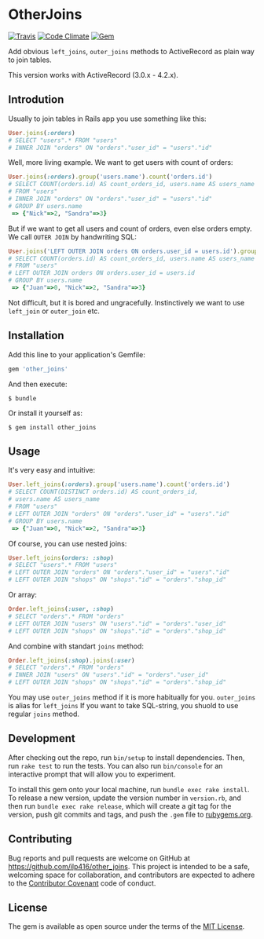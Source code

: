 # OtherJoins

[![Travis](https://img.shields.io/travis/ilp416/other_joins.svg)](https://travis-ci.org/ilp416/other_joins)
[![Code Climate](https://img.shields.io/codeclimate/github/ilp416/other_joins.svg)](https://codeclimate.com/github/ilp416/other_joins/coverage)
[![Gem](https://img.shields.io/gem/v/other_joins.svg)](https://rubygems.org/gems/other_joins)

Add obvious `left_joins`, `outer_joins` methods to ActiveRecord as plain way to join tables.

This version works with ActiveRecord (3.0.x - 4.2.x).

## Introdution
Usually to join tables in Rails app you use something like this:
```ruby
User.joins(:orders)
# SELECT "users".* FROM "users"
# INNER JOIN "orders" ON "orders"."user_id" = "users"."id"
```
Well, more living example. We want to get users with count of orders:
```ruby
User.joins(:orders).group('users.name').count('orders.id')
# SELECT COUNT(orders.id) AS count_orders_id, users.name AS users_name
# FROM "users"
# INNER JOIN "orders" ON "orders"."user_id" = "users"."id"
# GROUP BY users.name
 => {"Nick"=>2, "Sandra"=>3}
```
But if we want to get all users and count of orders, even else orders empty. We call `OUTER JOIN` by handwriting SQL: 
```ruby
User.joins('LEFT OUTER JOIN orders ON orders.user_id = users.id').group('users.name').count('orders.id')
# SELECT COUNT(orders.id) AS count_orders_id, users.name AS users_name
# FROM "users"
# LEFT OUTER JOIN orders ON orders.user_id = users.id
# GROUP BY users.name
 => {"Juan"=>0, "Nick"=>2, "Sandra"=>3}
 ```
Not difficult, but it is bored and ungracefully. Instinctively we want to use `left_join` or `outer_join` etc.


## Installation

Add this line to your application's Gemfile:
```ruby
gem 'other_joins'
```
And then execute:

    $ bundle

Or install it yourself as:

    $ gem install other_joins

## Usage

It's very easy and intuitive:
```ruby
User.left_joins(:orders).group('users.name').count('orders.id')
# SELECT COUNT(DISTINCT orders.id) AS count_orders_id,
# users.name AS users_name
# FROM "users"
# LEFT OUTER JOIN "orders" ON "orders"."user_id" = "users"."id"
# GROUP BY users.name
 => {"Juan"=>0, "Nick"=>2, "Sandra"=>3}
```
Of course, you can use nested joins:
```ruby
User.left_joins(orders: :shop)
# SELECT "users".* FROM "users"
# LEFT OUTER JOIN "orders" ON "orders"."user_id" = "users"."id"
# LEFT OUTER JOIN "shops" ON "shops"."id" = "orders"."shop_id"
```
Or array:
```ruby
Order.left_joins(:user, :shop)
# SELECT "orders".* FROM "orders"
# LEFT OUTER JOIN "users" ON "users"."id" = "orders"."user_id"
# LEFT OUTER JOIN "shops" ON "shops"."id" = "orders"."shop_id"
```
And combine with standart `joins` method:
```ruby
Order.left_joins(:shop).joins(:user)
# SELECT "orders".* FROM "orders"
# INNER JOIN "users" ON "users"."id" = "orders"."user_id"
# LEFT OUTER JOIN "shops" ON "shops"."id" = "orders"."shop_id"
```
You may use `outer_joins` method if it is more habitually for you. `outer_joins` is alias for `left_joins`
If you want to take SQL-string, you shuold to use regular `joins` method.

## Development

After checking out the repo, run `bin/setup` to install dependencies. Then, run `rake test` to run the tests. You can also run `bin/console` for an interactive prompt that will allow you to experiment.

To install this gem onto your local machine, run `bundle exec rake install`. To release a new version, update the version number in `version.rb`, and then run `bundle exec rake release`, which will create a git tag for the version, push git commits and tags, and push the `.gem` file to [rubygems.org](https://rubygems.org).

## Contributing

Bug reports and pull requests are welcome on GitHub at https://github.com/ilp416/other_joins. This project is intended to be a safe, welcoming space for collaboration, and contributors are expected to adhere to the [Contributor Covenant](contributor-covenant.org) code of conduct.


## License

The gem is available as open source under the terms of the [MIT License](http://opensource.org/licenses/MIT).


